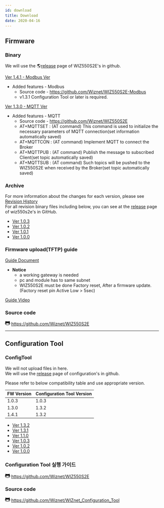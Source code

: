 ```yaml
---
id: download
title: Download
date: 2020-04-16
---
```


## Firmware

### Binary

We will use the 🌎[release](https://github.com/Wiznet/WIZ550S2E/releases) page of WIZ550S2E's in github.

<a href="https://github.com/Wiznet/WIZ550S2E-Modbus/releases/download/v1.4.1/Binary_v141.zip" target="_blank">Ver 1.4.1 - Modbus Ver</a> 
 - Added features - Modbus 
    - Source code - https://github.com/Wiznet/WIZ550S2E-Modbus 
    - v1.3.1 Configuration Tool or later is required. 

<a href="https://github.com/Wiznet/WIZ550S2E/releases/download/v1.3.0/Binary_v130.zip" target="_blank">Ver 1.3.0 - MQTT Ver</a> 
  - Added features - MQTT 
    - Source code - https://github.com/Wiznet/WIZ550S2E 
    - AT+MQTTSET : (AT command) This command is used to initialize the necessary parameters of MQTT connection(set information automatically saved) 
    - AT+MQTTCON : (AT command) Implement MQTT to connect the Broker 
    - AT+MQTTPUB : (AT command) Publish the message to subscribed Client(set topic automatically saved) 
    - AT+MQTTSUB : (AT command) Such topics will be pushed to the WIZ550S2E when received by the Broker(set topic automatically saved) 

### Archive

For more information about the changes for each version, please see
[Revision History](https://github.com/Wiznet/WIZ550S2E/blob/master/README.md#RevisionHistory)  
For all revision binary files including below, you can see at the
[release](https://github.com/Wiznet/WIZ550S2E/releases) page of
wiz550s2e's in GitHub.

  - <a href="/img/products/wiz550s2e/binary_v1.0.3.zip" target="_blank">Ver 1.0.3</a>
  - <a href="/img/products/wiz550s2e/binary_v1.0.2.zip" target="_blank">Ver 1.0.2</a>
  - <a href="/img/products/wiz550s2e/binary_v1.0.1.zip" target="_blank">Ver 1.0.1</a>
  - <a href="/img/products/wiz550s2e/wiz550s2e.zip" target="_blank">Ver 1.0.0</a>

### Firmware upload(TFTP) guide

<a href="/img/products/wiz550s2e/wiz550s2e_fw_uploading_tftp.pdf" target="_blank">Guide Document</a>  

-  **Notice**
   - a working gateway is needed
   - pc and module has to same subnet
   - WIZ550S2E must be done Factory reset, After a firmware update. (Factory reset pin Active Low > 5sec)

[Guide Video](/img/products/wiz550s2e/without_subtitle.mp4)

### Source code

![](/img/products/w5500/w5500_evb/icons/github.png)
<https://github.com/Wiznet/WIZ550S2E>

-----

## Configuration Tool

### ConfigTool

We will not upload files in here.  
We will use the [release](https://github.com/Wiznet/WIZnet_Configuration_Tool/releases)
page of configuration's in github.  

Please refer to below compatibility table and use appropriate version.

| FW Version | Configuration Tool Version |
|------------|----------------------------|
| 1.0.3      | 1.0.3                      |
| 1.3.0      | 1.3.2                      |
| 1.4.1      | 1.3.2                      |



- [Ver 1.3.2](https://github.com/Wiznet/WIZnet_Configuration_Tool/releases/download/1.3.2/WIZnet_Configuration_Tool.jar)
- [Ver 1.3.1](https://github.com/Wiznet/WIZnet_Configuration_Tool/releases/download/v1.3.1/WIZnet_Configuration_Tool.jar)  
- <a href="/img/products/wiz550s2e/wiznet_configuration_tool_ver1.10.zip" target="_blank">Ver 1.1.0</a>  
- <a href="/img/products/wiz550sr/wiz550sr_download/wiznet_configuration_tool_ver1.03.zip" target="_blank">Ver 1.0.3</a>  
- <a href="/img/products/wiz550s2e/wiznet_configuration_tool_ver1.02.zip" target="_blank">Ver 1.0.2</a>  
- <a href="/img/products/wiz550s2e/wiz550s2e_configuration_tool_ver1.00_0724.zip" target="_blank">Ver 1.0.0</a>


### Configuration Tool 실행 가이드

![](/img/github.png)
<https://github.com/Wiznet/WIZ550S2E>

### Source code

![](/img/github.png)
<https://github.com/Wiznet/WIZnet_Configuration_Tool>
